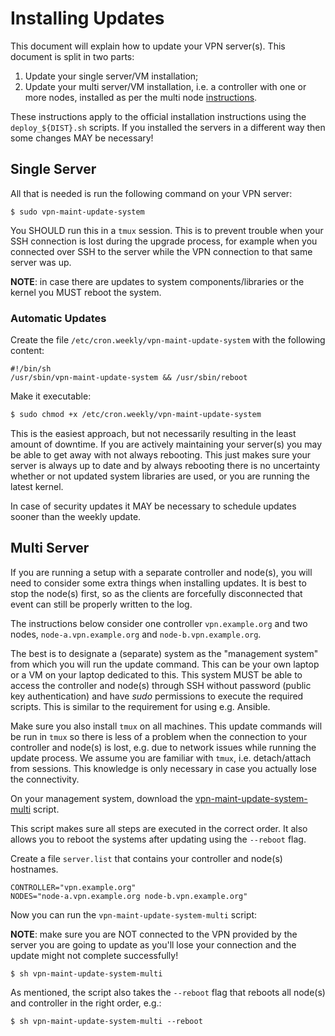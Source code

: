 # Installing Updates

This document will explain how to update your VPN server(s). This document is 
split in two parts:

1. Update your single server/VM installation;
2. Update your multi server/VM installation, i.e. a controller with one or more
   nodes, installed as per the multi node [instructions](MULTI_NODE.md).

These instructions apply to the official installation instructions using the 
`deploy_${DIST}.sh` scripts. If you installed the servers in a different way 
then some changes MAY be necessary!

## Single Server

All that is needed is run the following command on your VPN server:

```
$ sudo vpn-maint-update-system
```

You SHOULD run this in a `tmux` session. This is to prevent trouble when your 
SSH connection is lost during the upgrade process, for example when you 
connected over SSH to the server while the VPN connection to that same server
was up.

**NOTE**: in case there are updates to system components/libraries or the 
kernel you MUST reboot the system.

### Automatic Updates

Create the file `/etc/cron.weekly/vpn-maint-update-system` with the following
content:

```
#!/bin/sh
/usr/sbin/vpn-maint-update-system && /usr/sbin/reboot
```

Make it executable:

```bash
$ sudo chmod +x /etc/cron.weekly/vpn-maint-update-system
```

This is the easiest approach, but not necessarily resulting in the least 
amount of downtime. If you are actively maintaining your server(s) you may be
able to get away with not always rebooting. This just makes sure your server is
always up to date and by always rebooting there is no uncertainty whether or 
not updated system libraries are used, or you are running the latest kernel.

In case of security updates it MAY be necessary to schedule updates sooner than
the weekly update.

## Multi Server

If you are running a setup with a separate controller and node(s), you will 
need to consider some extra things when installing updates. It is best to stop
the node(s) first, so as the clients are forcefully disconnected that event can
still be properly written to the log.

The instructions below consider one controller `vpn.example.org` and two nodes,
`node-a.vpn.example.org` and `node-b.vpn.example.org`.

The best is to designate a (separate) system as the "management system" from 
which you will run the update command. This can be your own laptop or a VM on 
your laptop dedicated to this. This system MUST be able to access the 
controller and node(s) through SSH without password (public key authentication)
and have _sudo_ permissions to execute the required scripts. This is similar to
the requirement for using e.g. Ansible.

Make sure you also install `tmux` on all machines. This update commands will be
run in `tmux` so there is less of a problem when the connection to your 
controller and node(s) is lost, e.g. due to network issues while running the 
update process. We assume you are familiar with `tmux`, i.e. detach/attach from 
sessions. This knowledge is only necessary in case you actually lose the 
connectivity.

On your management system, download the 
[vpn-maint-update-system-multi](https://git.sr.ht/~fkooman/vpn-maint-scripts/tree/main/item/bin/vpn-maint-update-system-multi)
script.

This script makes sure all steps are executed in the correct order. It also 
allows you to reboot the systems after updating using the `--reboot` flag. 

Create a file `server.list` that contains your controller and node(s) 
hostnames.

```
CONTROLLER="vpn.example.org"
NODES="node-a.vpn.example.org node-b.vpn.example.org"
```

Now you can run the `vpn-maint-update-system-multi` script:

**NOTE**: make sure you are NOT connected to the VPN provided by the server 
you are going to update as you'll lose your connection and the update might not
complete successfully!

```
$ sh vpn-maint-update-system-multi
```

As mentioned, the script also takes the `--reboot` flag that reboots all 
node(s) and controller in the right order, e.g.:

```
$ sh vpn-maint-update-system-multi --reboot
```
